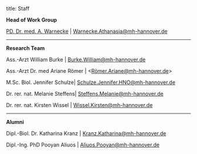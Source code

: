 title: Staff

**Head of Work Group**

[PD. Dr. med. A. Warnecke](AW.md) | <Warnecke.Athanasia@mh-hannover.de>

---------------------------

**Research Team**

Ass.-Arzt William Burke | <Burke.William@mh-hannover.de>

Ass.-Arzt Dr. med Ariane Römer | <Römer.Ariane@mh-hannover.de>

M.Sc. Biol. Jennifer Schulze| <Schulze.Jennifer.HNO@mh-hannover.de>

Dr. rer. nat. Melanie Steffens| <Steffens.Melanie@mh-hannover.de>

Dr. rer. nat. Kirsten Wissel | <Wissel.Kirsten@mh-hannover.de>


-----------------------------

**Alumni**

Dipl.-Biol. Dr. Katharina Kranz | <Kranz.Katharina@mh-hannover.de>

Dipl.-Ing. PhD Pooyan Aliuos | <Aliuos.Pooyan@mh-hannover.de>